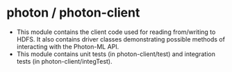 # photon / photon-client

- This module contains the client code used for reading from/writing to HDFS. It also contains driver classes demonstrating possible methods of interacting with the Photon-ML API.
- This module contains unit tests (in photon-client/test) and integration tests (in photon-client/integTest).
